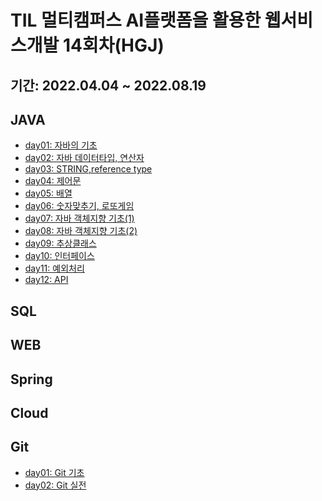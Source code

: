 # TIL 멀티캠퍼스 AI플랫폼을 활용한 웹서비스개발 14회차(HGJ)
## 기간: 2022.04.04 ~ 2022.08.19

## JAVA
 - [day01: 자바의 기초](https://github.com/AHLF77/TIL/blob/master/day01.md)
 - [day02: 자바 데이터타입, 연산자](https://github.com/AHLF77/TIL/blob/master/day02.md)
 - [day03: STRING,reference type](https://github.com/AHLF77/TIL/blob/master/day03.md)
 - [day04: 제어문]()
 - [day05: 배열]()
 - [day06: 숫자맞추기, 로또게임]()
 - [day07: 자바 객체지향 기초(1)]()
 - [day08: 자바 객체지향 기초(2)]()
 - [day09: 추상클래스]()
 - [day10: 인터페이스]()
 - [day11: 예외처리]()
 - [day12: API]()

## SQL



## WEB



## Spring



## Cloud


## Git
 - [day01: Git 기초](https://github.com/AHLF77/TIL/blob/master/GItday01.md)
 - [day02: Git 실전](https://github.com/AHLF77/TIL/blob/master/GItday02.md)

